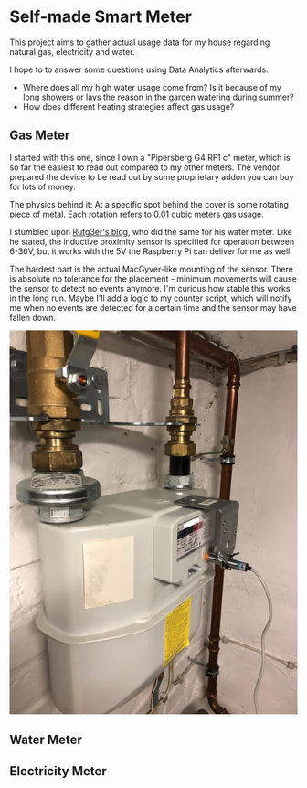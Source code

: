 # Self-made Smart Meter

This project aims to gather actual usage data for my house regarding natural gas, electricity and water.

I hope to to answer some questions using Data Analytics afterwards:
 - Where does all my high water usage come from? Is it because of my long showers or lays the reason in the garden watering during summer?
 - How does different heating strategies affect gas usage?


## Gas Meter

I started with this one, since I own a "Pipersberg G4 RF1 c" meter, which is so far the easiest to read out compared to my other meters. The vendor prepared the device to be read out by some proprietary addon you can buy for lots of money.

The physics behind it: At a specific spot behind the cover is some rotating piece of metal. Each rotation refers to 0.01 cubic meters gas usage.

I stumbled upon [Rutg3er's blog](https://rutg3r.com/watermeter-reading-with-inductive-proximity-sensor/), who did the same for his water meter. Like he stated, the  inductive proximity sensor is specified for operation between 6-36V, but it works with the 5V the Raspberry Pi can deliver for me as well.

The hardest part is the actual MacGyver-like mounting of the sensor. There is absolute no tolerance for the placement - minimum movements will cause the sensor to detect no events anymore. I'm curious how stable this works in the long run. Maybe I'll add a logic to my counter script, which will notify me when no events are detected for a certain time and the sensor may have fallen down.

![Gas meter](readme-images/gas.jpg)


## Water Meter


## Electricity Meter



